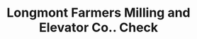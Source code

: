 ---
doi: 10.7916/D8KP9D3X
date_other: '1910'
date_other_textual: 1910-1919
form: printed ephemera
genre:
- Checks (bank checks)
name:
- Longmont Farmers Milling and Elevator Co.
object_in_context_url: https://biggert.cul.columbia.edu/items/view/ave_biggert_00046
subject_hierarchical_geographic:
- Denver, Colorado, United States
subject_name:
- Longmont Farmers Milling and Elevator Co.
title: Longmont Farmers Milling and Elevator Co.. Check
sort_title: Longmont Farmers Milling and Elevator Co.. Check
call_number: ave_biggert_00046
coordinates:
- 39.761944444444445,-104.88111111111111
pid: ave_biggert_00046
identifiers: ave_biggert_00046
canvas_id: ldpd:395321
permalink: "/items/ave_biggert_00046/"
layout: iiif-image-page
---